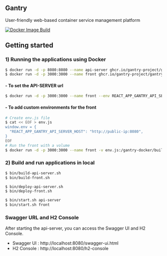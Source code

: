 ## Gantry

User-friendly web-based container service management platform

[![Docker Image Build](https://github.com/gantry-project/gantry-docker/actions/workflows/docker-publish.yml/badge.svg)](https://github.com/gantry-project/gantry-docker/actions/workflows/docker-publish.yml)

## Getting started

### 1) Running the applications using Docker
```bash
$ docker run -d -p 8080:8080 --name api-server ghcr.io/gantry-project/gantry-docker:release api-server
$ docker run -d -p 3000:3000 --name front ghcr.io/gantry-project/gantry-docker:release front
```
#### - To set the API-SERVER url
```bash
$ docker run -d -p 3000:3000 --name front --env REACT_APP_GANTRY_API_SERVER_HOST=http://api-server:8080 ghcr.io/gantry-project/gantry-docker:release front
```

#### - To add custom environments for the front
```bash
# Create env.js file
$ cat << EOF > env.js
window.env = {
  "REACT_APP_GANTRY_API_SERVER_HOST": "http://public-ip:8080",
}
EOF
# Run the front with a volume
$ docker run -d -p 3000:3000 --name front -v env.js:/gantry-docker/build/front/env.js ghcr.io/gantry-project/gantry-docker:release front
```

### 2) Build and run applications in local
```bash
$ bin/build-api-server.sh
$ bin/build-front.sh

$ bin/deploy-api-server.sh
$ bin/deploy-front.sh

$ bin/start.sh api-server
$ bin/start.sh front
```

### Swagger URL and H2 Console

After starting the api-server, you can access the Swagger UI and H2 Console.

- Swagger UI : http://localhost:8080/swagger-ui.html
- H2 Console : http://localhost:8080/h2-console
